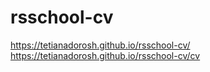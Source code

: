 # rsschool-cv
https://tetianadorosh.github.io/rsschool-cv/
https://tetianadorosh.github.io/rsschool-cv/cv

